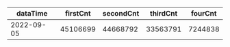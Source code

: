 |dataTime|firstCnt|secondCnt|thirdCnt|fourCnt|
|-|-|-|-|-|
|2022-09-05|45106699|44668792|33563791|7244838|